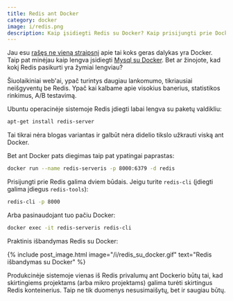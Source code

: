 ```yaml
---
title: Redis ant Docker
category: docker
image: i/redis.png
description: Kaip įsidiegti Redis su Docker? Kaip prisijungti prie Docker konteinerio? Ar žinote, kad vienu metu galite turėti net keletą Redis sistemoje?
---
```


Jau esu [rašęs ne vieną straipsnį](/docker) apie tai koks geras dalykas yra Docker. Taip pat minėjau kaip lengva įsidiegti [Mysql su Docker](/docker/praktinis-docker-panaudojimas-su-mysql). Bet ar žinojote, kad kokį Redis pasikurti yra žymiai lengviau?

Šiuolaikiniai web'ai, ypač turintys daugiau lankomumo, tikriausiai neišgyventų be Redis. Ypač kai kalbame apie visokius banerius, statistikos rinkimus, A/B testavimą.

Ubuntu operacinėje sistemoje Redis įdiegti labai lengva su paketų valdikliu:

```bash
apt-get install redis-server
```

Tai tikrai nėra blogas variantas ir galbūt nėra didelio tikslo užkrauti viską ant Docker.

Bet ant Docker pats diegimas taip pat ypatingai paprastas:

```bash
docker run --name redis-serveris -p 8000:6379 -d redis
```

Prisijungti prie Redis galima dviem būdais. Jeigu turite `redis-cli` (įdiegti galima įdiegus `redis-tools`):

```bash
redis-cli -p 8000
```

Arba pasinaudojant tuo pačiu Docker:

```bash
docker exec -it redis-serveris redis-cli
```

Praktinis išbandymas Redis su Docker:

{% include post_image.html image="/i/redis_su_docker.gif" text="Redis išbandymas su Docker" %}

Produkcinėje sistemoje vienas iš Redis privalumų ant Dockerio būtų tai, kad skirtingiems projektams (arba mikro projektams) galima turėti skirtingus Redis konteinerius. Taip ne tik duomenys nesusimaišytų, bet ir saugiau būtų.
